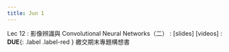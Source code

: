 ```yaml
---
title: Jun 1
---
```


Lec 12
: 影像辨識與 Convolutional Neural Networks（二）
  : [slides] [videos]
: **DUE**{: .label .label-red } 繳交期末專題構想書
